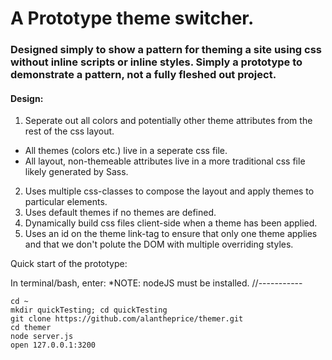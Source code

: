 # A Prototype theme switcher.
### Designed simply to show a pattern for theming a site using css without inline scripts or inline styles.  Simply a prototype to demonstrate a pattern, not a fully fleshed out project.

#### Design: 

1. Seperate out all colors and potentially other theme attributes from the rest of the css layout.
  * All themes (colors etc.) live in a seperate css file. 
  * All layout, non-themeable attributes live in a more traditional css file likely generated by Sass.
2. Uses multiple css-classes to compose the layout and apply themes to particular elements.
3. Uses default themes if no themes are defined.
4. Dynamically build css files client-side when a theme has been applied.
5. Uses an id on the theme link-tag to ensure that only one theme applies and that we don't polute the DOM with multiple overriding styles.

Quick start of the prototype: 

In terminal/bash, enter: *NOTE: nodeJS must be installed.
//-----------
```
cd ~
mkdir quickTesting; cd quickTesting
git clone https://github.com/alantheprice/themer.git
cd themer
node server.js
open 127.0.0.1:3200
```

